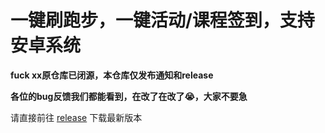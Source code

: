 # 一键刷跑步，一键活动/课程签到，支持安卓系统
**fuck xx原仓库已闭源，本仓库仅发布通知和release**

**各位的bug反馈我们都能看到，在改了在改了😭，大家不要急**

请直接前往 [release](https://github.com/Foreverddb/FuckLegym/releases) 下载最新版本
